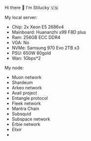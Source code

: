 Hi there 👋 I'm Stilucky 🇻🇳                
                 
My local server:     
- Chip: 2x Xeon E5 2686v4    
- Mainboard: Huananzhi x99 F8D plus  
- Ram: 256GB ECC DDR4      
- VGA: No   
- NVMe: Samsung 970 Evo 2TB x3 
- PSU: 650W 80gold
- Wan: 1Gbps*2  
  
My node:

- Muon network
- Shardeum
- Arkeo network
- Avail project
- Entangle protocol
- Fleek network
- Mantra Chain
- Subsquid 
- Subspace network
- Erbie network
- Elixir
- 

